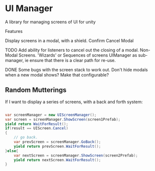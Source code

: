 # UI Manager
A library for managing screens of UI for unity


Features

Display screens in a modal, with a shield.
Confirm Cancel Modal

TODO
Add ability for listeners to cancel out the closing of a modal.
Non-Modal Screens.
'Wizards' or Sequences of screens
UIManager as sub-manager, ie ensure that there is a clear path for re-use.

DONE
Some bugs with the screen stack to work out.
Don't hide modals when a new modal shows? Make that configurable?


## Random Mutterings

If I want to display a series of screens, with a back and forth system:

```csharp

var screenManager = new UIScreenManager();
var screen = screenManager.ShowScreen(screen1Prefab);
yield return WaitForResult();
if(result == UIScreen.Cancel)
{
    // go back.
    var prevScreen = screenManager.GoBack();
    yield return prevScreen.WaitForResult();
}else{
    var nextScreen = screenManager.ShowScreen(screen2Prefab);
    yield return nextScreen.WaitForResult();
}

```